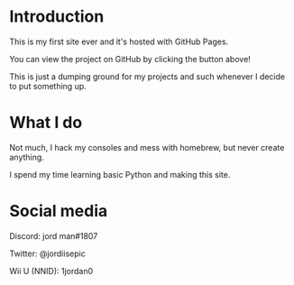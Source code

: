 # Introduction

This is my first site ever and it's hosted with GitHub Pages.

You can view the project on GitHub by clicking the button above!

This is just a dumping ground for my projects and such whenever I decide to put something up.



# What I do

Not much, I hack my consoles and mess with homebrew, but never create anything.

I spend my time learning basic Python and making this site.



# Social media

Discord: jord man#1807

Twitter: @jordiisepic

Wii U (NNID): 1jordan0